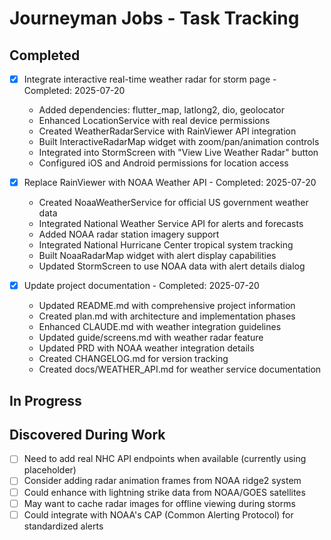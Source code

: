 # Journeyman Jobs - Task Tracking

## Completed
- [x] Integrate interactive real-time weather radar for storm page - Completed: 2025-07-20
  - Added dependencies: flutter_map, latlong2, dio, geolocator
  - Enhanced LocationService with real device permissions
  - Created WeatherRadarService with RainViewer API integration
  - Built InteractiveRadarMap widget with zoom/pan/animation controls
  - Integrated into StormScreen with "View Live Weather Radar" button
  - Configured iOS and Android permissions for location access

- [x] Replace RainViewer with NOAA Weather API - Completed: 2025-07-20
  - Created NoaaWeatherService for official US government weather data
  - Integrated National Weather Service API for alerts and forecasts
  - Added NOAA radar station imagery support
  - Integrated National Hurricane Center tropical system tracking
  - Built NoaaRadarMap widget with alert display capabilities
  - Updated StormScreen to use NOAA data with alert details dialog

- [x] Update project documentation - Completed: 2025-07-20
  - Updated README.md with comprehensive project information
  - Created plan.md with architecture and implementation phases
  - Enhanced CLAUDE.md with weather integration guidelines
  - Updated guide/screens.md with weather radar feature
  - Updated PRD with NOAA weather integration details
  - Created CHANGELOG.md for version tracking
  - Created docs/WEATHER_API.md for weather service documentation

## In Progress

## Discovered During Work
- [ ] Need to add real NHC API endpoints when available (currently using placeholder)
- [ ] Consider adding radar animation frames from NOAA ridge2 system
- [ ] Could enhance with lightning strike data from NOAA/GOES satellites
- [ ] May want to cache radar images for offline viewing during storms
- [ ] Could integrate with NOAA's CAP (Common Alerting Protocol) for standardized alerts